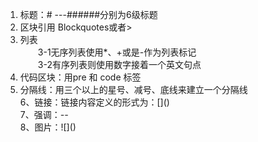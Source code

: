 1. 标题：# ---######分别为6级标题</br>
2. 区块引用 Blockquotes或者> </br>
3. 列表</br>
　　3-1无序列表使用*、+或是-作为列表标记</br>
　　3-2有序列表则使用数字接着一个英文句点</br>
4. 代码区块：用pre 和 code 标签</br>
5. 分隔线：用三个以上的星号、减号、底线来建立一个分隔线</br>
6、链接：链接内容定义的形式为：\[]()</br>
7、强调：*--*</br>
8、图片：\!\[]()</br>
